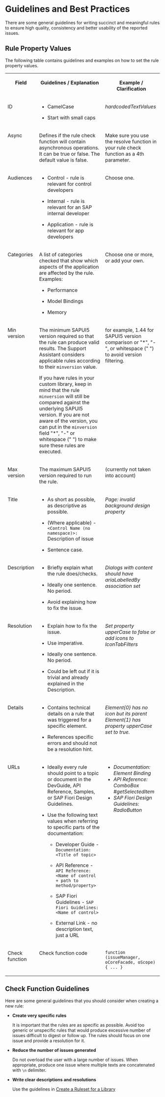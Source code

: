 <!-- loioeaeea19a991d46f29e6d8d8827317d0e -->

# Guidelines and Best Practices

There are some general guidelines for writing succinct and meaningful rules to ensure high quality, consistency and better usability of the reported issues.



<a name="loioeaeea19a991d46f29e6d8d8827317d0e__section_sws_qkx_d1b"/>

## Rule Property Values

The following table contains guidelines and examples on how to set the rule property values.


<table>
<tr>
<th valign="top">

Field

</th>
<th valign="top">

Guidelines / Explanation

</th>
<th valign="top">

Example / Clarification

</th>
</tr>
<tr>
<td valign="top">

ID

</td>
<td valign="top">

-   CamelCase

-   Start with small caps




</td>
<td valign="top">

*hardcodedTextValues*

</td>
</tr>
<tr>
<td valign="top">

Async

</td>
<td valign="top">

Defines if the rule check function will contain asynchronous operations. It can be true or false. The default value is false.

</td>
<td valign="top">

Make sure you use the resolve function in your rule check function as a 4th parameter.

</td>
</tr>
<tr>
<td valign="top">

Audiences

</td>
<td valign="top">

-   Control - rule is relevant for control developers

-   Internal - rule is relevant for an SAP internal developer

-   Application - rule is relevant for app developers




</td>
<td valign="top">

Choose one.

</td>
</tr>
<tr>
<td valign="top">

Categories

</td>
<td valign="top">

A list of categories checked that show which aspects of the application are affected by the rule. Examples:

-   Performance

-   Model Bindings

-   Memory




</td>
<td valign="top">

Choose one or more, or add your own.

</td>
</tr>
<tr>
<td valign="top">

Min version

</td>
<td valign="top">

The minimum SAPUI5 version required so that the rule can produce valid results. The Support Assistant considers applicable rules according to their `minversion` value.

If you have rules in your custom library, keep in mind that the rule `minversion` will still be compared against the underlying SAPUI5 version. If you are not aware of the version, you can put in the `minversion` field "\*", "-" or whitespace \(" "\) to make sure these rules are executed.

</td>
<td valign="top">

for example, 1.44 for SAPUI5 version comparison or "\*", "-", or whitespace \(" "\) to avoid version filtering.

</td>
</tr>
<tr>
<td valign="top">

Max version

</td>
<td valign="top">

The maximum SAPUI5 version required to run the rule.

</td>
<td valign="top">

\(currently not taken into account\)

</td>
</tr>
<tr>
<td valign="top">

Title

</td>
<td valign="top">

-   As short as possible, as descriptive as possible.

-   \(Where applicable\) - `<Control Name (no namespace)>:` Description of issue

-   Sentence case.




</td>
<td valign="top">

*Page: invalid background design property*

</td>
</tr>
<tr>
<td valign="top">

Description

</td>
<td valign="top">

-   Briefly explain what the rule does/checks.

-   Ideally one sentence. No period.

-   Avoid explaining how to fix the issue.




</td>
<td valign="top">

*Dialogs with content should have ariaLabelledBy association set*

</td>
</tr>
<tr>
<td valign="top">

Resolution

</td>
<td valign="top">

-   Explain how to fix the issue.

-   Use imperative.

-   Ideally one sentence. No period.

-   Could be left out if it is trivial and already explained in the Description.




</td>
<td valign="top">

*Set property upperCase to false or add icons to IconTabFilters*

</td>
</tr>
<tr>
<td valign="top">

Details

</td>
<td valign="top">

-   Contains technical details on a rule that was triggered for a specific element.

-   References specific errors and should not be a resolution hint.




</td>
<td valign="top">

*Element\{0\} has no icon but its parent Element\{1\} has property upperCase set to true.*

</td>
</tr>
<tr>
<td valign="top">

URLs

</td>
<td valign="top">

-   Ideally every rule should point to a topic or document in the DevGuide, API Reference, Samples, or SAP Fiori Design Guidelines.

-   Use the following text values when referring to specific parts of the documentation:

    -   Developer Guide - `Documentation: <Title of topic>`

    -   API Reference - `API Reference: <Name of control + path to method/property>`

    -   SAP Fiori Guidelines - `SAP Fiori Guidelines: <Name of control>`

    -   External Link - no description text, just a URL





</td>
<td valign="top">

-   *Documentation: Element Binding*
-   *API Reference: ComboBox \#getSelectedItem*
-   *SAP Fiori Design Guidelines: RadioButton*



</td>
</tr>
<tr>
<td valign="top">

Check function

</td>
<td valign="top">

Check function code

</td>
<td valign="top">

`function (issueManager, oCoreFacade, oScope) { ... }` 

</td>
</tr>
</table>



<a name="loioeaeea19a991d46f29e6d8d8827317d0e__section_qpw_fn5_tz"/>

## Check Function Guidelines

Here are some general guidelines that you should consider when creating a new rule:

-   **Create very specific rules**

    It is important that the rules are as specific as possible. Avoid too generic or unspecific rules that would produce excessive number of issues difficult to digest or follow up. The rules should focus on one issue and provide a resolution for it.

-   **Reduce the number of issues generated**

    Do not overload the user with a large number of issues. When appropriate, produce one issue where multiple texts are concatenated with `\n` delimiter.

-   **Write clear descriptions and resolutions**

    Use the guidelines in [Create a Ruleset for a Library](create-a-ruleset-for-a-library-b5a5135.md)


